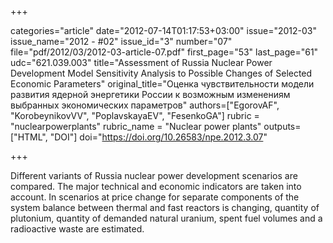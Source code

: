 +++

categories="article"
date="2012-07-14T01:17:53+03:00"
issue="2012-03"
issue_name="2012 - #02"
issue_id="3"
number="07"
file="pdf/2012/03/2012-03-article-07.pdf"
first_page="53"
last_page="61"
udc="621.039.003"
title="Assessment of Russia Nuclear Power Development Model Sensitivity Analysis to Possible Changes of Selected Economic Parameters"
original_title="Оценка чувствительности модели развития ядерной энергетики России к возможным изменениям выбранных экономических параметров"
authors=["EgorovAF", "KorobeynikovVV", "PoplavskayaEV", "FesenkoGA"]
rubric = "nuclearpowerplants"
rubric_name = "Nuclear power plants"
outputs=["HTML", "DOI"]
doi="https://doi.org/10.26583/npe.2012.3.07"

+++

Different variants of Russia nuclear power development scenarios are compared. The major technical and economic indicators are taken into account. In scenarios at price change for separate components of the system balance between thermal and fast reactors is changing, quantity of plutonium, quantity of demanded natural uranium, spent fuel volumes and a radioactive waste are estimated.